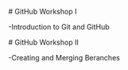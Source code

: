 \# GitHub Workshop I

-Introduction to Git and GitHub



\# GitHub Workshop II

-Creating and Merging Beranches



